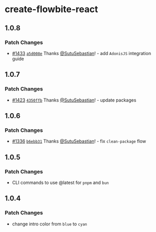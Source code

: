 # create-flowbite-react

## 1.0.8

### Patch Changes

- [#1433](https://github.com/themesberg/flowbite-react/pull/1433) [`a5d008e`](https://github.com/themesberg/flowbite-react/commit/a5d008eb62e216e7139ff26fc67a323bb6e54b32) Thanks [@SutuSebastian](https://github.com/SutuSebastian)! - add `AdonisJS` integration guide

## 1.0.7

### Patch Changes

- [#1423](https://github.com/themesberg/flowbite-react/pull/1423) [`4350ffb`](https://github.com/themesberg/flowbite-react/commit/4350ffb524cdecd23162c84b4222204bf8910b2c) Thanks [@SutuSebastian](https://github.com/SutuSebastian)! - update packages

## 1.0.6

### Patch Changes

- [#1336](https://github.com/themesberg/flowbite-react/pull/1336) [`b6ebb31`](https://github.com/themesberg/flowbite-react/commit/b6ebb312570630176bcc5adfed9b0d8598f93654) Thanks [@SutuSebastian](https://github.com/SutuSebastian)! - fix `clean-package` flow

## 1.0.5

### Patch Changes

- CLI commands to use @latest for `pnpm` and `bun`

## 1.0.4

### Patch Changes

- change intro color from `blue` to `cyan`
